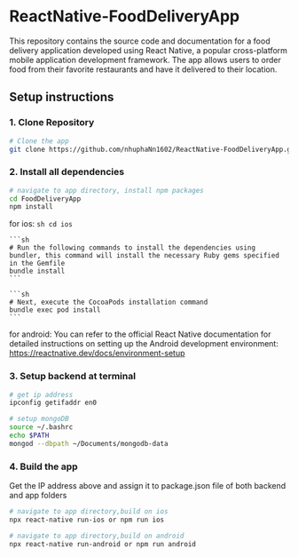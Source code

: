 # ReactNative-FoodDeliveryApp
This repository contains the source code and documentation for a food delivery application developed using React Native, a popular cross-platform mobile application development framework. The app allows users to order food from their favorite restaurants and have it delivered to their location.

## Setup instructions

### 1. Clone Repository

```sh
# Clone the app
git clone https://github.com/nhuphaNn1602/ReactNative-FoodDeliveryApp.git
```

### 2. Install all dependencies

```sh
# navigate to app directory, install npm packages
cd FoodDeliveryApp
npm install
```

for ios:
    ```sh
    cd ios
    ```
    
    ```sh
    # Run the following commands to install the dependencies using bundler, this command will install the necessary Ruby gems specified in the Gemfile
    bundle install
    ```
    
    ```sh
    # Next, execute the CocoaPods installation command
    bundle exec pod install
    ```

for android:
    You can refer to the official React Native documentation for detailed instructions on setting up the Android development environment: https://reactnative.dev/docs/environment-setup

### 3. Setup backend at terminal

```sh
# get ip address
ipconfig getifaddr en0
```

```sh
# setup mongoDB
source ~/.bashrc  
echo $PATH
mongod --dbpath ~/Documents/mongodb-data
```

### 4. Build the app

Get the IP address above and assign it to package.json file of both backend and app folders

```sh
# navigate to app directory,build on ios
npx react-native run-ios or npm run ios
```

```sh
# navigate to app directory,build on android
npx react-native run-android or npm run android
```
